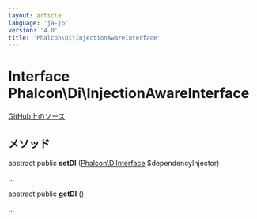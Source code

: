 ```yaml
---
layout: article
language: 'ja-jp'
version: '4.0'
title: 'Phalcon\Di\InjectionAwareInterface'
---
```


# Interface **Phalcon\Di\InjectionAwareInterface**

<a href="https://github.com/phalcon/cphalcon/tree/v4.0.0/phalcon/di/injectionawareinterface.zep" class="btn btn-default btn-sm">GitHub上のソース</a>

## メソッド

abstract public **setDI** ([Phalcon\DiInterface](/4.0/en/api/Phalcon_DiInterface) $dependencyInjector)

...

abstract public **getDI** ()

...